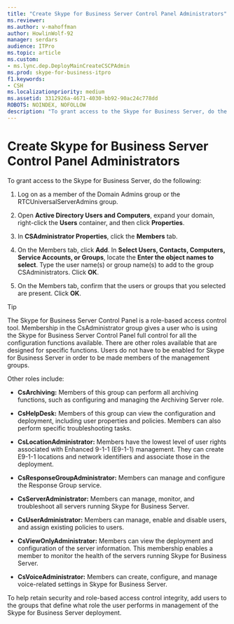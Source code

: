 ```yaml
---
title: "Create Skype for Business Server Control Panel Administrators"
ms.reviewer: 
ms.author: v-mahoffman
author: HowlinWolf-92
manager: serdars
audience: ITPro
ms.topic: article
ms.custom:
- ms.lync.dep.DeployMainCreateCSCPAdmin
ms.prod: skype-for-business-itpro
f1.keywords:
- CSH
ms.localizationpriority: medium
ms.assetid: 3312926a-4671-4030-bb92-90ac24c778dd
ROBOTS: NOINDEX, NOFOLLOW
description: "To grant access to the Skype for Business Server, do the following:"
---
```


# Create Skype for Business Server Control Panel Administrators
 
To grant access to the Skype for Business Server, do the following:
  
1. Log on as a member of the Domain Admins group or the RTCUniversalServerAdmins group.
    
2. Open **Active Directory Users and Computers**, expand your domain, right-click the **Users** container, and then click **Properties**.
    
3. In **CSAdministrator Properties**, click the **Members** tab.
    
4. On the Members tab, click **Add**. In **Select Users, Contacts, Computers, Service Accounts, or Groups**, locate the **Enter the object names to select**. Type the user name(s) or group name(s) to add to the group CSAdministrators. Click **OK**.
    
5. On the Members tab, confirm that the users or groups that you selected are present. Click **OK**.
    
> [!TIP]
> The Skype for Business Server Control Panel is a role-based access control tool. Membership in the CsAdministrator group gives a user who is using the Skype for Business Server Control Panel full control for all the configuration functions available. There are other roles available that are designed for specific functions. Users do not have to be enabled for Skype for Business Server in order to be made members of the management groups. 
  
Other roles include:
  
- **CsArchiving:** Members of this group can perform all archiving functions, such as configuring and managing the Archiving Server role.
    
- **CsHelpDesk:** Members of this group can view the configuration and deployment, including user properties and policies. Members can also perform specific troubleshooting tasks.
    
- **CsLocationAdministrator:** Members have the lowest level of user rights associated with Enhanced 9-1-1 (E9-1-1) management. They can create E9-1-1 locations and network identifiers and associate those in the deployment.
    
- **CsResponseGroupAdministrator:** Members can manage and configure the Response Group service.
    
- **CsServerAdministrator:** Members can manage, monitor, and troubleshoot all servers running Skype for Business Server.
    
- **CsUserAdministrator:** Members can manage, enable and disable users, and assign existing policies to users.
    
- **CsViewOnlyAdministrator:** Members can view the deployment and configuration of the server information. This membership enables a member to monitor the health of the servers running Skype for Business Server.
    
- **CsVoiceAdministrator:** Members can create, configure, and manage voice-related settings in Skype for Business Server.
    
To help retain security and role-based access control integrity, add users to the groups that define what role the user performs in management of the Skype for Business Server deployment.
  

